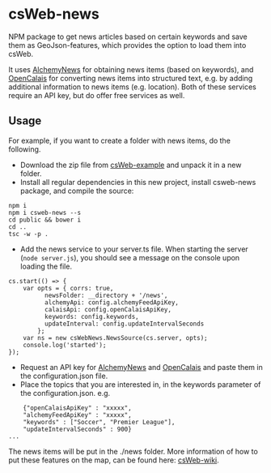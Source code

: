 # csWeb-news
NPM package to get news articles based on certain keywords and save them as GeoJson-features, which provides the option to load them into csWeb.

It uses [AlchemyNews](http://www.alchemyapi.com) for obtaining news items (based on keywords), and [OpenCalais](http://www.opencalais.com) for converting news items into structured text, e.g. by adding additional information to news items (e.g. location). Both of these services require an API key, but do offer free services as well.

## Usage

For example, if you want to create a folder with news items, do the following.

* Download the zip file from [csWeb-example](https://github.com/TNOCS/csWeb-example) and unpack it in a new folder.
* Install all regular dependencies in this new project, install csweb-news package, and compile the source:
```
npm i
npm i csweb-news --s
cd public && bower i
cd ..
tsc -w -p .
```
* Add the news service to your server.ts file. When starting the server (```node server.js```), you should see a 
message on the console upon loading the file. 
```
cs.start(() => {
    var opts = { corrs: true,
          newsFolder: __directory + '/news',
          alchemyApi: config.alchemyFeedApiKey,
          calaisApi: config.openCalaisApiKey,
          keywords: config.keywords,
          updateInterval: config.updateIntervalSeconds
        };
    var ns = new csWebNews.NewsSource(cs.server, opts);
    console.log('started');
});
```
* Request an API key for [AlchemyNews](http://www.alchemyapi.com/api/register.html) and [OpenCalais](http://www.opencalais.com/opencalais-api/) and paste them in the configuration.json file.
* Place the topics that you are interested in, in the keywords parameter of the configuration.json.
e.g.
```
    {"openCalaisApiKey" : "xxxxx",
    "alchemyFeedApiKey" : "xxxxx",
    "keywords" : ["Soccer", "Premier League"],
    "updateIntervalSeconds" : 900}
...
```
The news items will be put in the ./news folder. More information of how to put these features on the map, can be found here: [csWeb-wiki](https://github.com/TNOCS/csWeb/wiki).
